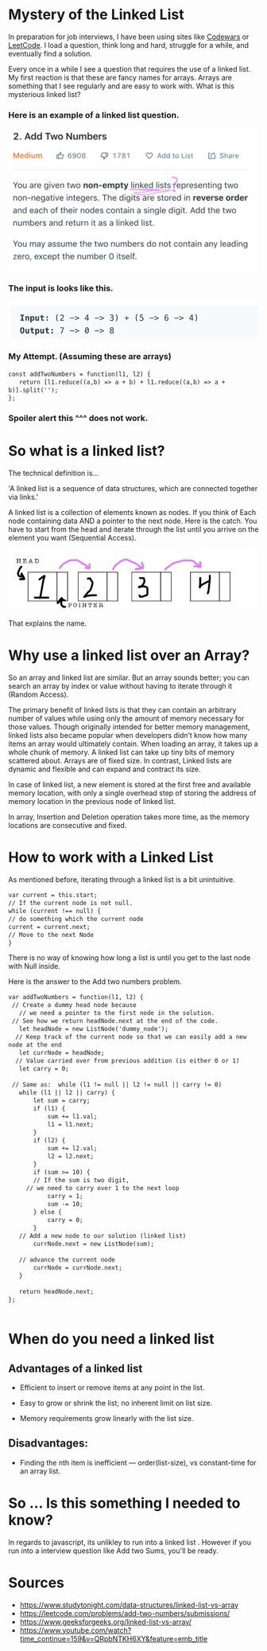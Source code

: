 # Mystery of the Linked List
 
In preparation for job interviews, I have been using sites like [Codewars](https://www.codewars.com/dashboard) or [LeetCode](https://leetcode.com/). I load a question, think long and hard, struggle for a while, and eventually find a solution. 

Every once in a while I see a question that requires the use of a linked list.
My first reaction is that these are fancy names for arrays. Arrays are something that I see regularly and are easy to work with. What is this mysterious linked list?

 
 
### Here is an example of a linked list question.
 
!["LeetCode Question"](https://github.com/JKaram/Linked-List/blob/master/docs/desc.png?raw=true)
 
### The input is looks like this.
 
!["LeetCode Input"](https://github.com/JKaram/Linked-List/blob/master/docs/Screen%20Shot%202020-01-31%20at%2010.14.35%20AM.png?raw=true)
 
 
### My Attempt. (Assuming these are arrays)
```
const addTwoNumbers = function(l1, l2) {
   return [l1.reduce((a,b) => a + b) + l1.reduce((a,b) => a + b)].split('');
};
```
### Spoiler alert this ^^^ does not work.
 
# So what is a linked list?
 
The technical definition is...
 
'A linked list is a sequence of data structures, which are connected together via links.'
 
A linked list is a collection of elements known as nodes. If you think of  Each node containing data AND a pointer to the next node. Here is the catch. You have to start from the head and iterate through the list until you arrive on the element you want (Sequential Access).
 
![](https://github.com/JKaram/Linked-List/blob/master/docs/LinkedList.png?raw=true)
 
That explains the name.
 
#  Why use a linked list over an Array?
 
So an array and linked list are similar. But an array sounds better; you can search an array by index or value without having to iterate through it (Random Access).
 
The primary benefit of linked lists is that they can contain an arbitrary number of values while using only the amount of memory necessary for those values. Though originally intended for better memory management, linked lists also became popular when developers didn’t know how many items an array would ultimately contain. When loading an array, it takes up a whole chunk of memory. A linked list can take up tiny bits of memory scattered about. Arrays are of fixed size. In contrast, Linked lists are dynamic and flexible and can expand and contract its size.
 
In case of linked list, a new element is stored at the first free and available memory location, with only a single overhead step of storing the address of memory location in the previous node of linked list.
 
In array, Insertion and Deletion operation takes more time, as the memory locations are consecutive and fixed.
 
# How to work with a Linked List
 
As mentioned before, iterating through a linked list is a bit unintuitive.
 
```
var current = this.start;
// If the current node is not null.
while (current !== null) {
// do something which the current node
current = current.next;
// Move to the next Node
}
```
 
There is no way of knowing how long a list is until you get to the last node with Null inside.
 
Here is the answer to the Add two numbers problem.
 
```
var addTwoNumbers = function(l1, l2) {
 // Create a dummy head node because
   // we need a pointer to the first node in the solution.
 // See how we return headNode.next at the end of the code.
   let headNode = new ListNode('dummy_node');
  // Keep track of the current node so that we can easily add a new node at the end
   let currNode = headNode;
  // Value carried over from previous addition (is either 0 or 1)
   let carry = 0;
  
 // Same as:  while (l1 != null || l2 != null || carry != 0)
   while (l1 || l2 || carry) {
       let sum = carry;
       if (l1) {
           sum += l1.val;
           l1 = l1.next;
       }
       if (l2) {
           sum += l2.val;
           l2 = l2.next;
       }
       if (sum >= 10) {
       // If the sum is two digit,
     // we need to carry over 1 to the next loop
           carry = 1;
           sum -= 10;
       } else {
           carry = 0;
       }
   // Add a new node to our solution (linked list)
       currNode.next = new ListNode(sum);
  
   // advance the current node
       currNode = currNode.next;
   }
  
   return headNode.next; 
};
 
```
 
# When do you need a linked list
 
 
 
## Advantages of a linked list
 
* Efficient to insert or remove items at any point in the list.
 
* Easy to grow or shrink the list; no inherent limit on list size.
 
* Memory requirements grow linearly with the list size.
 
## Disadvantages:
 
* Finding the nth item is inefficient — order(list-size), vs constant-time for an array list.
 

# So ... Is this something I needed to know?
In regards to javascript, its unlikley to run into a linked list . However if you run into a interview question like Add two Sums, you'll be ready.


# Sources

* https://www.studytonight.com/data-structures/linked-list-vs-array
* https://leetcode.com/problems/add-two-numbers/submissions/
* https://www.geeksforgeeks.org/linked-list-vs-array/
* https://www.youtube.com/watch?time_continue=159&v=QRpbNTKH6XY&feature=emb_title




















